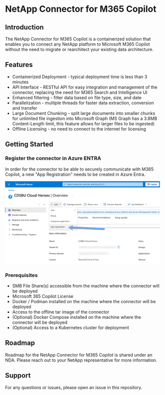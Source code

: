 # NetApp Connector for M365 Copilot

## Introduction

The NetApp Connector for M365 Copilot is a containerized solution that enables you to connect any NetApp platform to Microsoft M365 Copilot without the need to migrate or rearchitect your existing data architecture.

## Features

- Containerized Deployment - typical deployment time is less than 3 minutes
- API Interface - RESTful API for easy integration and management of the connector, replacing the need for M365 Search and Intelligence UI
- Enhanced filtering - filter data based on file type, size, and date
- Parallelization - multiple threads for faster data extraction, conversion and transfer
- Large Document Chunking - split large documents into smaller chunks for unlimited file ingestion into Microsoft Graph (MS Graph has a 3.8MB Content-Length limit, this feature allows for larger files to be ingested)
- Offline Licensing - no need to connect to the internet for licensing

## Getting Started

### Register the connector in Azure ENTRA

In order for the connector to be able to securely communicate with M365 Copilot, a new "App Registration" needs to be created in Azure Entra.

![Select App Registration in the Add menu in Microsoft Azure Entra](./media/2025-03-10_20-17-27.png)

### Prerequisites

- SMB File Share(s) accessible from the machine where the connector will be deployed
- Microsoft 365 Copilot License
- Docker / Podman installed on the machine where the connector will be deployed
- Access to the offline tar image of the connector
- (Optional) Docker Compose installed on the machine where the connector will be deployed
- (Optional) Access to a Kubernetes cluster for deployment

## Roadmap

Roadmap for the NetApp Connector for M365 Copilot is shared under an NDA. Please reach out to your NetApp representative for more information.

## Support

For any questions or issues, please open an issue in this repository.
